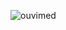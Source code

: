 ![ouvimed](https://github.com/matheusgomes062/ouvimed/assets/47605309/9f231086-0b37-4267-a856-2803ad4ff67f)
